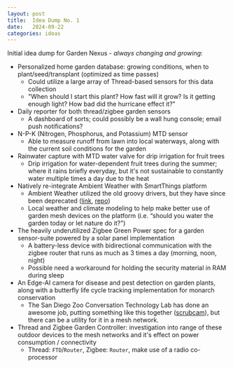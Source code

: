 ```yaml
---
layout: post
title:  Idea Dump No. 1
date:   2024-09-22
categories: ideas
---
```


Initial idea dump for Garden Nexus - _always changing and growing_:
- Personalized home garden database: growing conditions, when to plant/seed/transplant (optimized as time passes)
  - Could utilize a large array of Thread-based sensors for this data collection
  - "When should I start this plant? How fast will it grow? Is it getting enough light? How bad did the hurricane effect it?"
- Daily reporter for both thread/zigbee garden sensors
  - A dashboard of sorts; could possibly be a wall hung console; email push notifications?
- N-P-K (Nitrogen, Phosphorus, and Potassium) MTD sensor
  - Able to measure runoff from lawn into local waterways, along with the current soil conditions for the garden
- Rainwater capture with MTD water valve for drip irrigation for fruit trees
  - Drip irrigation for water-dependent fruit trees during the summer; where it rains briefly everyday, but it's not sustainable to constantly water multiple times a day due to the heat
- Natively re-integrate Ambient Weather with SmartThings platform
  - Ambient Weather utilized the old groovy drivers, but they have since been deprecated ([link](https://ambientweather.com/faqs/question/view/id/1884/?srsltid=AfmBOoqW9WTqedltlvoU9ZxAYvHaZ3pARdmbe0uvIVr4d8HiHhfWKpqP), [repo](https://github.com/KurtSanders/STAmbientWeather))
  - Local weather and climate modeling to help make better use of garden mesh devices on the platform (i.e. “should you water the garden today or let nature do it?”)
- The heavily underutilized Zigbee Green Power spec for a garden sensor-suite powered by a solar panel implementation
  - A battery-less device with bidirectional communication with the zigbee router that runs as much as 3 times a day (morning, noon, night)
  - Possible need a workaround for holding the security material in RAM during sleep
- An Edge-AI camera for disease and pest detection on garden plants, along with a butterfly life cycle tracking implementation for monarch conservation
  - The San Diego Zoo Conversation Technology Lab has done an awesome job, putting something like this together ([scrubcam](https://github.com/conservationtechlab/scrubcam)), but there can be a utility for it in a mesh network.
- Thread and Zigbee Garden Controller: investigation into range of these outdoor devices to the mesh networks and it's effect on power consumption / connectivity
  - Thread: `FTD`/`Router`, Zigbee: `Router`, make use of a radio co-processor
